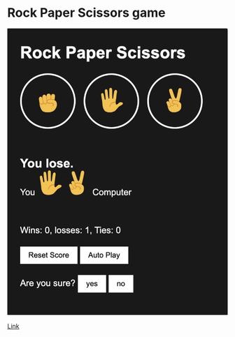 # Rock Paper Scissors game

<img src="https://github.com/sajal9922/game/blob/main/image/game-image.png" alt="Game UI" style="width = 200px" />

[Link](https://sajal9922.github.io/game/)


